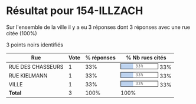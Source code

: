 # Résultat pour 154-ILLZACH

Sur l'ensemble de la ville il y a eu 3 réponses dont 3 réponses avec une rue citée (100%)

3 points noirs identifiés

| Rue | Vote | % réponses | % Nb rues cités|
|-----|------|------------|----------------|
| RUE DES CHASSEURS | 1 | 33% | <img src="../../img/bar_33.gif" />&nbsp;33%|
| RUE KIELMANN | 1 | 33% | <img src="../../img/bar_33.gif" />&nbsp;33%|
| VILLE | 1 | 33% | <img src="../../img/bar_33.gif" />&nbsp;33%|
| **Total** | 3 | 100% | 100%|
